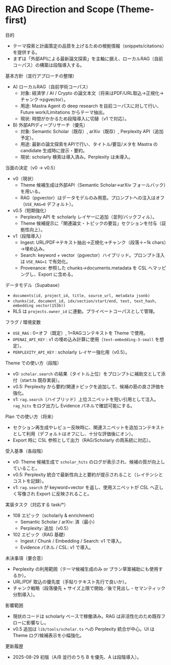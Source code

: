 # RAG Direction and Scope (Theme-first)

目的
- テーマ探索と計画策定の品質を上げるための根拠情報（snippets/citations）を提供する。
- まずは「外部APIによる最新論文探索」を主軸に据え、ローカルRAG（自前コーパス）の構築は段階導入する。

基本方針（並行アプローチの整理）
- A) ローカルRAG（自前学術コーパス）
  - 対象: 経済学 / AI / Crypto の論文本文（将来はPDF/URL取込→正規化→チャンク→pgvector）。
  - 用途: Mastra Agent の deep research を自前コーパスに対して行い、Future work/Limitations からテーマ抽出。
  - 現状: 時間がかかるため段階導入に切替（v1 で対応）。
- B) 外部APIディープリサーチ（優先）
  - 対象: Semantic Scholar（既存）, arXiv（既存）, Perplexity API（追加予定）。
  - 用途: 最新の論文探索をAPIで行い、タイトル/要旨/メタを Mastra の candidate 生成時に提示・要約。
  - 現状: scholarly 検索は導入済み。Perplexity は未導入。

当面の決定（v0 → v0.5）
- v0（現状）
  - Theme 候補生成は外部API（Semantic Scholar→arXiv フォールバック）を用いる。
  - RAG（pgvector）はデータモデルのみ用意。プロンプトへの注入はオフ（`USE_RAG=0` デフォルト）。
- v0.5（短期強化）
  - Perplexity API を scholarly レイヤーに追加（並列/バックフィル）。
  - Theme 候補提示に「関連論文・トピックの要旨」セクションを付与（証拠性向上）。
- v1（段階導入）
  - Ingest: URL/PDF→テキスト抽出→正規化→チャンク（段落＋~1k chars）→埋め込み。
  - Search: keyword + vector（pgvector）ハイブリッド。プロンプト注入は `USE_RAG=1` で有効化。
  - Provenance: 参照した chunks→documents.metadata を CSL へマッピングし、Export に含める。

データモデル（Supabase）
- `documents(id, project_id, title, source_url, metadata jsonb)`
- `chunks(id, document_id, idx/section/start/end, text, text_hash, embedding vector(1536))`
- RLS は `projects.owner_id` に連動。プライベートコーパスとして管理。

フラグ / 環境変数
- `USE_RAG` : 0=オフ（既定）, 1=RAGコンテキストを Theme で使用。
- `OPENAI_API_KEY` : v1 の埋め込み計算に使用（`text-embedding-3-small` を想定）。
- `PERPLEXITY_API_KEY` : scholarly レイヤー強化用（v0.5）。

Theme での使い方（段階）
- v0: `scholar.search` の結果（タイトル上位）をプロンプトに補助文として添付（start.ts 既存実装）。
- v0.5: Perplexity から要約/関連トピックを追加して、候補の筋の良さ評価を強化。
- v1: `rag.search`（ハイブリッド）上位スニペットを短い引用として注入。`rag_hits` をログ出力し Evidence パネルで確認可能にする。

Plan での使い方（将来）
- セクション再生成やレビュー反映時に、関連スニペットを追加コンテキストとして利用（デフォルトはオフにし、十分な評価後にオン）。
- Export 時に CSL 参照として出力（RAG/Scholarly の両系統に対応）。

受入基準（各段階）
- v0: Theme 候補生成で `scholar_hits` のログが表示され、候補の質が向上していること。
- v0.5: Perplexity 統合で最新性向上と要約が提示されること（レイテンシとコストを記録）。
- v1: `rag.search` が keyword+vector を返し、使用スニペットが CSL へ正しく写像され Export に反映されること。

実装タスク（対応する task/*）
- 108 エピック（scholarly & enrichment）
  - Semantic Scholar / arXiv: 済（最小）
  - Perplexity: 追加（v0.5）
- 102 エピック（RAG 基礎）
  - Ingest / Chunk / Embedding / Search: v1 で導入。
  - Evidence パネル / CSL: v1 で導入。

未決事項（要合意）
- Perplexity の利用範囲（テーマ候補生成のみ or プラン草案補助にも使用するか）。
- URL/PDF 取込の優先度（手貼りテキスト先行で良いか）。
- チャンク戦略（段落優先 + サイズ上限で開始／後で見出し・セマンティック分割導入）。

影響範囲
- 現状のコードは scholarly ベースで稼働済み。RAG は非活性化のため既存フローに影響なし。
- v0.5 追加は `lib/tools/scholar.ts` への Perplexity 統合が中心。UI は Theme ログ/候補表示を小幅強化。

更新履歴
- 2025-08-29 初版（A/B 並行のうち B を優先、A は段階導入）。

